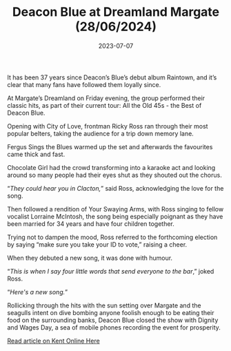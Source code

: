 ﻿---
title: Deacon Blue at Dreamland Margate (28/06/2024)
description: 
date: '2023-07-07'
categories:
  - Live
lat: 51.38520296950843
long: 1.3772345153434356
---

It has been 37 years since Deacon’s Blue’s debut album Raintown, and it’s clear that many fans have followed them loyally since.

At Margate’s Dreamland on Friday evening, the group performed their classic hits, as part of their current tour: All the Old 45s - the Best of Deacon Blue.

Opening with City of Love, frontman Ricky Ross ran through their most popular belters, taking the audience for a trip down memory lane.

Fergus Sings the Blues warmed up the set and afterwards the favourites came thick and fast.

Chocolate Girl had the crowd transforming into a karaoke act and looking around so many people had their eyes shut as they shouted out the chorus.

“*They could hear you in Clacton,*” said Ross, acknowledging the love for the song.

Then followed a rendition of Your Swaying Arms, with Ross singing to fellow vocalist Lorraine McIntosh, the song being especially poignant as they have been married for 34 years and have four children together.

Trying not to dampen the mood, Ross referred to the forthcoming election by saying “make sure you take your ID to vote,” raising a cheer.

When they debuted a new song, it was done with humour.

“*This is when I say four little words that send everyone to the bar*,” joked Ross.

“*Here's a new song.*”

Rollicking through the hits with the sun setting over Margate and the seagulls intent on dive bombing anyone foolish enough to be eating their food on the surrounding banks, Deacon Blue closed the show with Dignity and Wages Day, a sea of mobile phones recording the event for prosperity.

[Read article on Kent Online Here](https://www.kentonline.co.uk/whats-on/news/they-could-hear-you-in-clacton-309074/)
